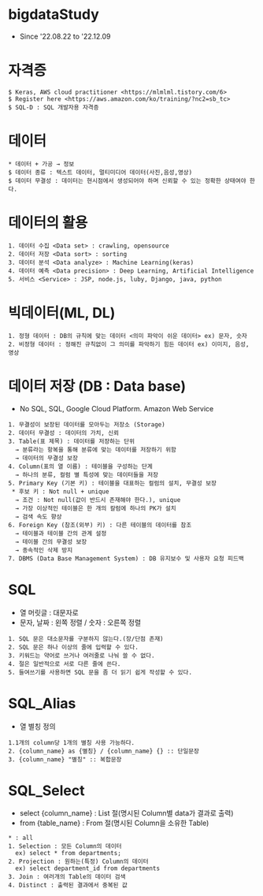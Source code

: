 # bigdataStudy
*  Since '22.08.22 to '22.12.09

# 자격증
```
$ Keras, AWS cloud practitioner <https://mlmlml.tistory.com/6>
$ Register here <https://aws.amazon.com/ko/training/?nc2=sb_tc>
$ SQL-D : SQL 개발자용 자격증
```

# 데이터
```
* 데이터 + 가공 → 정보
$ 데이터 종류 : 텍스트 데이터, 멀티미디어 데이터(사진,음성,영상)
$ 데이터 무결성 : 데이터는 현시점에서 생성되어야 하며 신뢰할 수 있는 정확한 상태여야 한다.
```

# 데이터의 활용
```
1. 데이터 수집 <Data set> : crawling, opensource
2. 데이터 저장 <Data sort> : sorting
3. 데이터 분석 <Data analyze> : Machine Learning(keras)
4. 데이터 예측 <Data precision> : Deep Learning, Artificial Intelligence
5. 서비스 <Service> : JSP, node.js, luby, Django, java, python
```

# 빅데이터(ML, DL)
```
1. 정형 데이터 : DB의 규칙에 맞는 데이터 <의미 파악이 쉬운 데이터> ex) 문자, 숫자
2. 비정형 데이터 : 정해진 규칙없이 그 의미를 파악하기 힘든 데이터 ex) 이미지, 음성, 영상
```

# 데이터 저장 (DB : Data base)
* No SQL, SQL, Google Cloud Platform. Amazon Web Service
```
1. 무결성이 보장된 데이터를 모아두는 저장소 (Storage)
2. 데이터 무결성 : 데이터의 가치, 신뢰
3. Table(표 제목) : 데이터를 저장하는 단위
  → 분류라는 항복을 통해 분류에 맞는 데이터를 저장하기 위함
  → 데이터의 무결성 보장
4. Column(표의 열 이름) : 테이블을 구성하는 단계
  → 하나의 분류, 컬럼 별 특성에 맞는 데이터들을 저장
5. Primary Key (기본 키) : 테이블을 대표하는 컬럼의 설치, 무결성 보장
 * 후보 키 : Not null + unique
  → 조건 : Not null(값이 반드시 존재해야 한다.), unique
  → 가장 이상적인 테이블은 한 개의 칼럼에 하나의 PK가 설치
  → 검색 속도 향상
6. Foreign Key (참조(외부) 키) : 다른 테이블의 데이터를 참조
  → 테이블과 테이블 간의 관계 설정
  → 테이블 간의 무결성 보장
  → 종속적인 삭제 방지
7. DBMS (Data Base Management System) : DB 유지보수 및 사용자 요청 피드백
```

# SQL
* 열 머릿글 : 대문자로 
* 문자, 날짜 : 왼쪽 정렬 / 숫자 : 오른쪽 정렬
```
1. SQL 문은 대소문자를 구분하지 않는다.(장/단점 존재)
2. SQL 문은 하나 이상의 줄에 입력할 수 있다.
3. 키워드는 약어로 쓰거나 여러줄로 나눠 쓸 수 없다.
4. 절은 일반적으로 서로 다른 줄에 쓴다.
5. 들여쓰기를 사용하면 SQL 문을 좀 더 읽기 쉽게 작성할 수 있다.
```

# SQL_Alias
* 열 별칭 정의
```
1.1개의 column당 1개의 별칭 사용 가능하다.
2. {column_name} as {별칭} / {column_name} {} :: 단일문장
3. {column_name} "별칭" :: 복합문장
```

# SQL_Select
* select {column_name} : List 절(명시된 Column별 data가 결과로 출력)
* from {table_name} : From 절(명시된 Column을 소유한 Table)
```
* : all
1. Selection : 모든 Column의 데이터
  ex) select * from departments;
2. Projection : 원하는(특정) Column의 데이터
  ex) select department_id from departments
3. Join : 여러개의 Table의 데이터 검색
4. Distinct : 출력된 결과에서 중복된 값 
```

